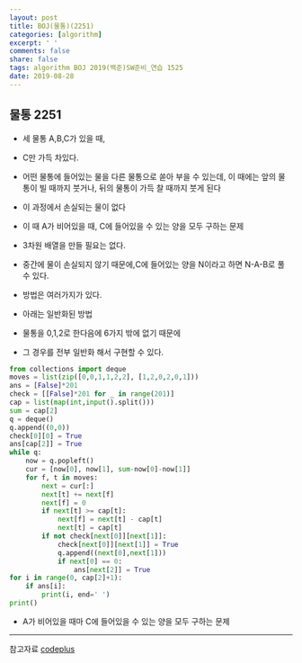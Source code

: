 ```yaml
---
layout: post
title: BOJ(물통)(2251)
categories: [algorithm]
excerpt: ' '
comments: false
share: false
tags: algorithm BOJ 2019(백준)SW준비_연습 1525
date: 2019-08-28
---
```


## 물통 2251

- 세 물통 A,B,C가 있을 때,
- C만 가득 차있다.
- 어떤 물통에 들어있는 물을 다른 물통으로 쏟아 부을 수 있는데, 이 때에는 앞의 물통이 빌 때까지 붓거나, 뒤의 물통이 가득 찰 때까지 붓게 된다
- 이 과정에서 손실되는 물이 없다
- 이 때 A가 비어있을 때, C에 들어있을 수 있는 양을 모두 구하는 문제

- 3차원 배열을 만들 필요는 없다.
- 중간에 물이 손실되지 않기 때문에,C에 들어있는 양을 N이라고 하면 N-A-B로 풀 수 있다.

- 방법은 여러가지가 있다.
- 아래는 일반화된 방법
- 물통을 0,1,2로 한다음에 6가지 밖에 없기 때문에
- 그 경우를 전부 일반화 해서 구현할 수 있다.

```python
from collections import deque
moves = list(zip([0,0,1,1,2,2], [1,2,0,2,0,1]))
ans = [False]*201
check = [[False]*201 for _ in range(201)]
cap = list(map(int,input().split()))
sum = cap[2]
q = deque()
q.append((0,0))
check[0][0] = True
ans[cap[2]] = True
while q:
    now = q.popleft()
    cur = [now[0], now[1], sum-now[0]-now[1]]
    for f, t in moves:
        next = cur[:]
        next[t] += next[f]
        next[f] = 0
        if next[t] >= cap[t]:
            next[f] = next[t] - cap[t]
            next[t] = cap[t]
        if not check[next[0]][next[1]]:
            check[next[0]][next[1]] = True
            q.append((next[0],next[1]))
            if next[0] == 0:
                ans[next[2]] = True
for i in range(0, cap[2]+1):
    if ans[i]:
        print(i, end=' ')
print()


```

- A가 비어있을 때마 C에 들어있을 수 있는 양을 모두 구하는 문제

---

참고자료
[codeplus](https://code.plus/course/33)
